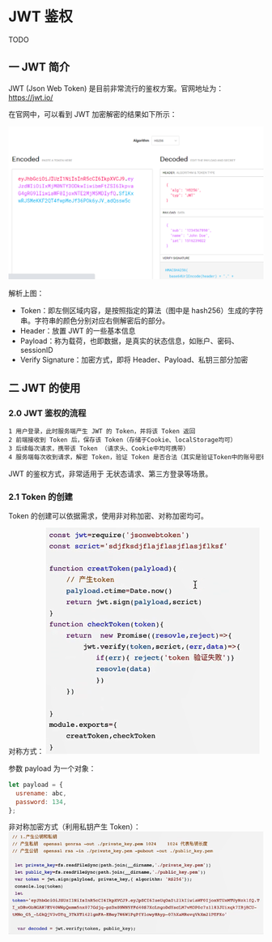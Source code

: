 # JWT 鉴权

TODO

## 一 JWT 简介

JWT (Json Web Token) 是目前非常流行的鉴权方案。官网地址为：<https://jwt.io/>

在官网中，可以看到 JWT 加密解密的结果如下所示：

![jwt 加密解密对比](../../images/node/jwt-01.png)

解析上图：

- Token：即左侧区域内容，是按照指定的算法（图中是 hash256）生成的字符串。字符串的颜色分别对应右侧解密后的部分。
- Header：放置 JWT 的一些基本信息
- Payload：称为载荷，也即数据，是真实的状态信息，如账户、密码、sessionID
- Verify Signature：加密方式，即将 Header、Payload、私钥三部分加密

## 二 JWT 的使用

### 2.0 JWT 鉴权的流程

```txt
1 用户登录，此时服务端产生 JWT 的 Token，并将该 Token 返回
2 前端接收到 Token 后，保存该 Token（存储于Cookie、localStorage均可）
3 后续每次请求，携带该 Token （请求头、Cookie中均可携带）
4 服务端每次收到请求，解密 Token，验证 Token 是否合法（其实是验证Token中的账号密码/SID是否合法）
```

JWT 的鉴权方式，非常适用于 无状态请求、第三方登录等场景。

### 2.1 Token 的创建

Token 的创建可以依据需求，使用非对称加密、对称加密均可。

对称方式：
![对称加密产生Token](../../images/node/jwt-02.png)

参数 payload 为一个对象：

```js
let payload = {
  usrename: abc,
  password: 134,
};
```

非对称加密方式（利用私钥产生 Token）：
![非对称加密产生Token](../../images/node/jwt-03.png)
